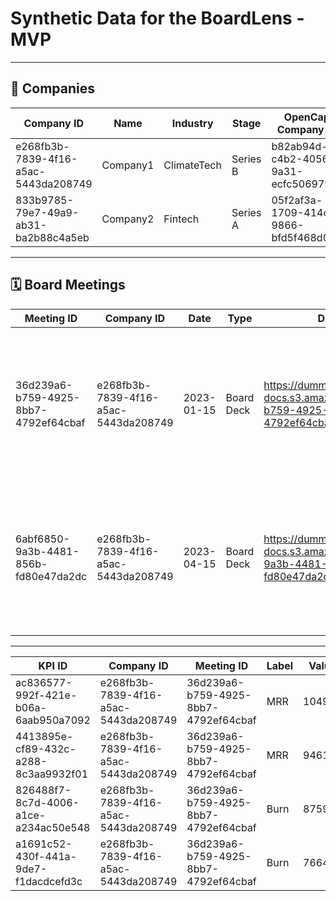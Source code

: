 # **Synthetic Data** for the BoardLens - MVP

---

## 🏢 Companies

| **Company ID** | **Name** | **Industry** | **Stage** | **OpenCap Company ID** |
| --- | --- | --- | --- | --- |
| e268fb3b-7839-4f16-a5ac-5443da208749 | Company1 | ClimateTech | Series B | b82ab94d-c4b2-4056-9a31-ecfc506979ee |
| 833b9785-79e7-49a9-ab31-ba2b88c4a5eb | Company2 | Fintech | Series A | 05f2af3a-1709-414c-9866-bfd5f468d06a |

---

## 🗓 Board Meetings

| **Meeting ID** | **Company ID** | **Date** | **Type** | **Document URL** | **Summary** | **Tags** |
| --- | --- | --- | --- | --- | --- | --- |
| 36d239a6-b759-4925-8bb7-4792ef64cbaf | e268fb3b-7839-4f16-a5ac-5443da208749 | 2023-01-15 | Board Deck | https://dummy-docs.s3.amazonaws.com/36d239a6-b759-4925-8bb7-4792ef64cbaf.pdf | Board meeting for Company1 held on 2023-01-15 discussing quarterly updates and strategy. | Q1 2023, strategy, finance |
| 6abf6850-9a3b-4481-856b-fd80e47da2dc | e268fb3b-7839-4f16-a5ac-5443da208749 | 2023-04-15 | Board Deck | https://dummy-docs.s3.amazonaws.com/6abf6850-9a3b-4481-856b-fd80e47da2dc.pdf | Board meeting for Company1 held on 2023-04-15 discussing quarterly updates and strategy. | Q2 2023, strategy, finance |

---

| **KPI ID**                           | **Company ID**                       | **Meeting ID**                       | **Label** | **Value** | **Type** | **Date**   |
| ------------------------------------ | ------------------------------------ | ------------------------------------ | --------- | --------- | -------- | ---------- |
| ac836577-992f-421e-b06a-6aab950a7092 | e268fb3b-7839-4f16-a5ac-5443da208749 | 36d239a6-b759-4925-8bb7-4792ef64cbaf | MRR       | 104915    | forecast | 2023-01-15 |
| 4413895e-cf89-432c-a288-8c3aa9932f01 | e268fb3b-7839-4f16-a5ac-5443da208749 | 36d239a6-b759-4925-8bb7-4792ef64cbaf | MRR       | 94613     | actual   | 2023-01-15 |
| 826488f7-8c7d-4006-a1ce-a234ac50e548 | e268fb3b-7839-4f16-a5ac-5443da208749 | 36d239a6-b759-4925-8bb7-4792ef64cbaf | Burn      | 87595     | forecast | 2023-01-15 |
| a1691c52-430f-441a-9de7-f1dacdcefd3c | e268fb3b-7839-4f16-a5ac-5443da208749 | 36d239a6-b759-4925-8bb7-4792ef64cbaf | Burn      | 76644     | actual   | 2023-01-15 |

